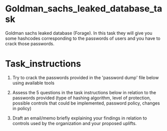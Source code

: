 # Goldman_sachs_leaked_database_task
Goldman sachs leaked database (Forage). In this task they will give you some hashcodes corresponding to the passwords of users and you have to crack those passwords.

# Task_instructions

1. Try to crack the passwords provided in the 'password dump' file below using available tools
   
2. Assess the 5 questions in the task instructions below in relation to the passwords provided (type of hashing algorithm, level of protection, possible controls that could be implemented, password policy, changes in policy)
   
3. Draft an email/memo briefly explaining your findings in relation to controls used by the organization and your proposed uplifts. 
